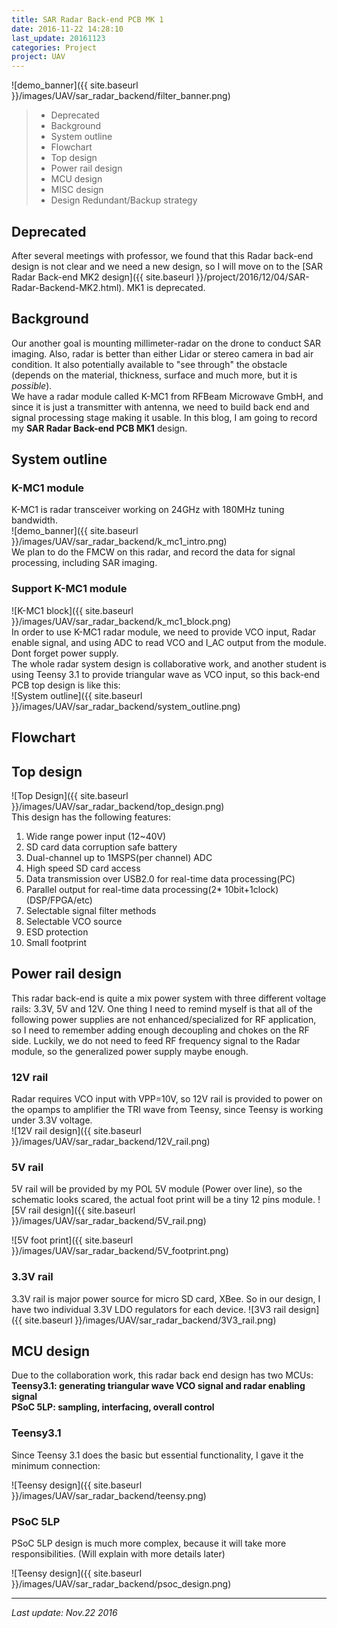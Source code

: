 ```yaml
---
title: SAR Radar Back-end PCB MK 1
date: 2016-11-22 14:28:10
last_update: 20161123
categories: Project
project: UAV
---
```


![demo_banner]({{ site.baseurl }}/images/UAV/sar_radar_backend/filter_banner.png)
  
>* Deprecated
>* Background
>* System outline
>* Flowchart
>* Top design
>* Power rail design
>* MCU design
>* MISC design
>* Design Redundant/Backup strategy

## Deprecated
After several meetings with professor, we found that this Radar back-end design is not clear and we need a new design, so I will move on to the [SAR Radar Back-end MK2 design]({{ site.baseurl }}/project/2016/12/04/SAR-Radar-Backend-MK2.html). MK1 is deprecated.

## Background
Our another goal is mounting millimeter-radar on the drone to conduct SAR imaging. Also, radar is better than either Lidar or stereo camera in bad air condition. It also potentially available to "see through" the obstacle (depends on the material, thickness, surface and much more, but it is *possible*).  
We have a radar module called K-MC1 from RFBeam Microwave GmbH, and since it is just a transmitter with antenna, we need to build back end and signal processing stage making it usable. In this blog, I am going to record my **SAR Radar Back-end PCB MK1** design.  

## System outline  

### K-MC1 module  
K-MC1 is radar transceiver working on 24GHz with 180MHz tuning bandwidth.  
![demo_banner]({{ site.baseurl }}/images/UAV/sar_radar_backend/k_mc1_intro.png)  
We plan to do the FMCW on this radar, and record the data for signal processing, including SAR imaging.  

### Support K-MC1 module  
![K-MC1 block]({{ site.baseurl }}/images/UAV/sar_radar_backend/k_mc1_block.png)  
In order to use K-MC1 radar module, we need to provide VCO input, Radar enable signal, and using ADC to read VCO and I_AC output from the module. Dont forget power supply.  
The whole radar system design is collaborative work, and another student is using Teensy 3.1 to provide triangular wave as VCO input, so this back-end PCB top design is like this:  
![System outline]({{ site.baseurl }}/images/UAV/sar_radar_backend/system_outline.png)  

## Flowchart   

## Top design  
![Top Design]({{ site.baseurl }}/images/UAV/sar_radar_backend/top_design.png)  
This design has the following features:  

1. Wide range power input (12~40V)
1. SD card data corruption safe battery
1. Dual-channel up to 1MSPS(per channel) ADC
1. High speed SD card access
1. Data transmission over USB2.0 for real-time data processing(PC)
1. Parallel output for real-time data processing(2* 10bit+1clock)(DSP/FPGA/etc)
1. Selectable signal filter methods
1. Selectable VCO source
1. ESD protection
1. Small footprint

## Power rail design  
This radar back-end is quite a mix power system with three different voltage rails: 3.3V, 5V and 12V. One thing I need to remind myself is that all of the following power supplies are not enhanced/specialized for RF application, so I need to remember adding enough decoupling and chokes on the RF side. Luckily, we do not need to feed RF frequency signal to the Radar module, so the generalized power supply maybe enough. 

### 12V rail
Radar requires VCO input with VPP=10V, so 12V rail is provided to power on the opamps to amplifier the TRI wave from Teensy, since Teensy is working under 3.3V voltage.  
![12V rail design]({{ site.baseurl }}/images/UAV/sar_radar_backend/12V_rail.png)  

### 5V rail  
5V rail will be provided by my POL 5V module (Power over line), so the schematic looks scared, the actual foot print will be a tiny 12 pins module. 
![5V rail design]({{ site.baseurl }}/images/UAV/sar_radar_backend/5V_rail.png)  

![5V foot print]({{ site.baseurl }}/images/UAV/sar_radar_backend/5V_footprint.png)  


### 3.3V rail
3.3V rail is major power source for micro SD card, XBee. So in our design, I have two individual 3.3V LDO regulators for each device.
![3V3 rail design]({{ site.baseurl }}/images/UAV/sar_radar_backend/3V3_rail.png)  

## MCU design  
Due to the collaboration work, this radar back end design has two MCUs:  
**Teensy3.1: generating triangular wave VCO signal and radar enabling signal**    
**PSoC 5LP: sampling, interfacing, overall control**    

### Teensy3.1  
Since Teensy 3.1 does the basic but essential functionality, I gave it the minimum connection:  

![Teensy design]({{ site.baseurl }}/images/UAV/sar_radar_backend/teensy.png)  

### PSoC 5LP  
PSoC 5LP design is much more complex, because it will take more responsibilities. (Will explain with more details later)  

![Teensy design]({{ site.baseurl }}/images/UAV/sar_radar_backend/psoc_design.png) 



---
*Last update: Nov.22 2016*  
